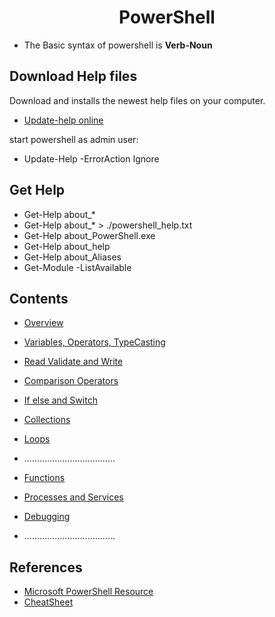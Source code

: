 # <center>PowerShell</center>

* The Basic syntax of powershell is **Verb-Noun**

## Download Help files

Download and installs the newest help files on your computer.

- [Update-help online ](https://docs.microsoft.com/da-dk/powershell/module/Microsoft.PowerShell.Core/Update-Help?view=powershell-5.1)

start powershell as admin user:
- Update-Help -ErrorAction Ignore 


## Get Help 
- Get-Help about_* 
- Get-Help about_*  > ./powershell_help.txt
- Get-Help about_PowerShell.exe 
- Get-Help about_help
- Get-Help about_Aliases
- Get-Module -ListAvailable


## Contents
- [Overview](overview.md)
- [Variables, Operators, TypeCasting](building_blocks.md)
- [Read Validate and Write](read_validate.md)
- [Comparison Operators](comparison.md)
- [If else and Switch](conditional.md)
- [Collections](collections.md)
- [Loops](loops.md)

- ....................................
- [Functions](functions.md)
- [Processes and Services](process_and_service.md)
- [Debugging](debug/demo01.ps1)
- ....................................


## References
- [Microsoft PowerShell Resource](https://docs.microsoft.com/en-us/powershell)
- [CheatSheet](https://ss64.com/ps/)


